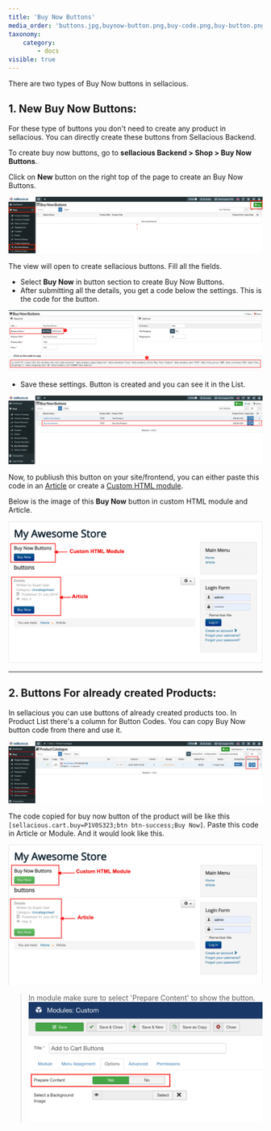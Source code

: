 ```yaml
---
title: 'Buy Now Buttons'
media_order: 'buttons.jpg,buynow-button.png,buy-code.png,buy-button.png,buy-btn.png'
taxonomy:
    category:
        - docs
visible: true
---
```


There are two types of Buy Now buttons in sellacious.  

## 1. **New Buy Now Buttons:**  

For these type of buttons you don't need to create any product in sellacious. You can directly create these buttons from Sellacious Backend.

To create buy now buttons, go to **sellacious Backend > Shop > Buy Now Buttons**.  

Click on **New** button on the right top of the page to create an Buy Now Buttons.

![](buttons.jpg)

The view will open to create sellacious buttons. Fill all the fields.  

* Select **Buy Now** in button section to create Buy Now Buttons.
* After submitting all the details, you get a code below the settings. This is the code for the button. 

![](buy-code.png)

* Save these settings. Button is created and you can see it in the List.  

![](buy-button.png)

Now, to publiush this button on your site/frontend, you can either paste this code in an [Article](https://docs.joomla.org/Adding_a_new_article) or create a [Custom HTML module](https://docs.joomla.org/Help39:Extensions_Module_Manager_Custom_HTML).

Below is the image of this **Buy Now** button in custom HTML module and Article.

![](buynow-button.png)

---

## 2. **Buttons For already created Products:**  

In sellacious you can use buttons of already created products too. In Product List there's a column for Button Codes. You can copy Buy Now button code from there and use it. 

![](copy-code.png)

The code copied for buy now button of the product will be like this `[sellacious.cart.buy=P1V0S323;btn btn-success;Buy Now]`. Paste this code in Article or Module. And it would look like this.

![](buy-btn.png)

> In module make sure to select 'Prepare Content' to show the button.
> ![](module.png)